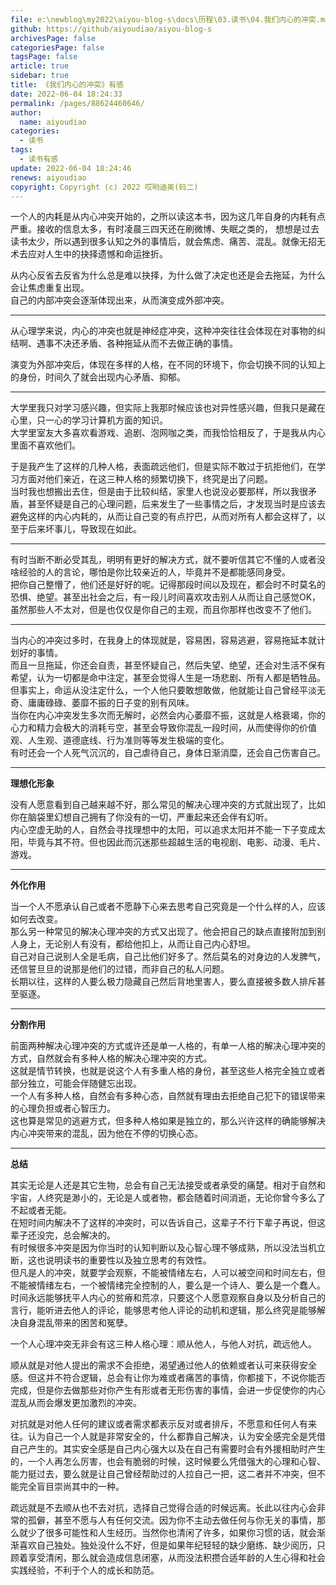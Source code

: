 ```yaml
---
file: e:\newblog\my2022\aiyou-blog-s\docs\历程\03.读书\04.我们内心的冲突.md
github: https://github/aiyoudiao/aiyou-blog-s
archivesPage: false
categoriesPage: false
tagsPage: false
article: true
sidebar: true
title: 《我们内心的冲突》有感
date: 2022-06-04 18:24:33
permalink: /pages/88624460646/
author: 
  name: aiyoudiao
categories: 
  - 读书
tags: 
  - 读书有感
update: 2022-06-04 18:24:46
renews: aiyoudiao
copyright: Copyright (c) 2022 哎哟迪奥(码二)
---
```


一个人的内耗是从内心冲突开始的，之所以读这本书，因为这几年自身的内耗有点严重。接收的信息太多，有时凌晨三四天还在刷微博、失眠之类的， 想想是过去读书太少，所以遇到很多认知之外的事情后，就会焦虑、痛苦、混乱。就像无招无术去应对人生中的抉择遗憾和命运挫折。

<!-- more -->

从内心反省去反省为什么总是难以抉择，为什么做了决定也还是会去拖延，为什么会让焦虑重复出现。  
自己的内部冲突会逐渐体现出来，从而演变成外部冲突。  

---

从心理学来说，内心的冲突也就是神经症冲突，这种冲突往往会体现在对事物的纠结啊、遇事不决还矛盾、各种拖延从而不去做正确的事情。  

演变为外部冲突后，体现在多样的人格，在不同的环境下，你会切换不同的认知上的身份，时间久了就会出现内心矛盾、抑郁。

---

大学里我只对学习感兴趣，但实际上我那时候应该也对异性感兴趣，但我只是藏在心里，只一心的学习计算机方面的知识。  
大学里室友大多喜欢看游戏、追剧、泡网咖之类，而我恰恰相反了，于是我从内心里面不喜欢他们。  

于是我产生了这样的几种人格，表面疏远他们，但是实际不敢过于抗拒他们，在学习方面对他们亲近，在这三种人格的频繁切换下，终究是出了问题。  
当时我也想搬出去住，但是由于比较纠结，家里人也说没必要那样，所以我很矛盾，甚至怀疑是自己的心理问题，后来发生了一些事情之后，才发现当时是应该去避免这样的内心内耗的，从而让自己变的有点拧巴，从而对所有人都会这样了，以至于后来坏事儿，导致现在如此。  

---

有时当断不断必受其乱，明明有更好的解决方式，就不要听信其它不懂的人或者没啥经验的人的言论，哪怕是你比较亲近的人，毕竟并不是都能感同身受。  
把你自己整懵了，他们还是好好的呢。记得那段时间以及现在，都会时不时莫名的恐惧、绝望。甚至出社会之后，有一段儿时间喜欢攻击别人从而让自己感觉OK，虽然那些人不太对，但是也仅仅是你自己的主观，而且你那样也改变不了他们。  

---

当内心的冲突过多时，在我身上的体现就是，容易困，容易逃避，容易拖延本就计划好的事情。  
而且一旦拖延，你还会自责，甚至怀疑自己，然后失望、绝望，还会对生活不保有希望，认为一切都是命中注定，甚至会觉得人生是一场悲剧、所有人都是牺牲品。  
但事实上，命运从没注定什么，一个人他只要敢想敢做，他就能让自己曾经平淡无奇、庸庸碌碌、萎靡不振的日子变的别有风味。  
当你在内心冲突发生多次而无解时，必然会内心萎靡不振，这就是人格衰竭，你的心力和精力会极大的消耗亏空，甚至会导致你混乱一段时间，从而使得你的价值观、人生观、道德底线、行为准则等等发生极端的变化。  
有时还会一个人死气沉沉的，自己虐待自己，身体日渐消糜，还会自己伤害自己。  

---

**理想化形象**

没有人愿意看到自己越来越不好，那么常见的解决心理冲突的方式就出现了，比如 你在脑袋里幻想自己拥有了你没有的一切，严重起来还会伴有幻听。  
内心空虚无助的人，自然会寻找理想中的太阳，可以追求太阳并不能一下子变成太阳，毕竟与其不符。但也因此而沉迷那些超越生活的电视剧、电影、动漫、毛片、游戏。  

---

**外化作用**

当一个人不愿承认自己或者不愿静下心来去思考自己究竟是一个什么样的人，应该如何去改变。  
那么另一种常见的解决心理冲突的方式又出现了。他会把自己的缺点直接附加到别人身上，无论别人有没有，都给他扣上，从而让自己内心舒坦。  
自己对自己说别人全是毛病，自己比他们好多了。然后莫名的对身边的人发脾气，还信誓旦旦的说那是他们的过错，而非自己的私人问题。  
长期以往，这样的人要么极力隐藏自己然后背地里害人，要么直接被多数人排斥甚至驱逐。  

---

**分割作用**

前面两种解决心理冲突的方式或许还是单一人格的，有单一人格的解决心理冲突的方式，自然就会有多种人格的解决心理冲突的方式。  
这就是情节转换，也就是说这个人有多重人格的身份，甚至这些人格完全独立或者部分独立，可能会伴随健忘出现。  
一个人有多种人格，自然会有多种心态，自然就有理由去拒绝自己犯下的错误带来的心理负担或者心智压力。  
这也算是常见的逃避方式，但多种人格如果是独立的，那么兴许这样的确能够解决内心冲突带来的混乱，因为他在不停的切换心态。  

---

**总结**

其实无论是人还是其它生物，总会有自己无法接受或者承受的痛楚。相对于自然和宇宙，人终究是渺小的，无论是人或者物，都会随着时间消逝，无论你曾今多么了不起或者无能。  
在短时间内解决不了这样的冲突时，可以告诉自己，这辈子不行下辈子再说，但这辈子还没完，总会解决的。  
有时候很多冲突是因为你当时的认知判断以及心智心理不够成熟，所以没法当机立断，这也说明读书的重要性以及独立思考的有效性。  
但凡是人的冲突，就要学会观察，不能被情绪左右，人可以被空间和时间左右，但不能被情绪左右，一个被情绪完全控制的人，要么是一个诗人、要么是一个蠢人。  
时间永远能够抚平人内心的贫瘠和荒凉，只要这个人愿意观察自身以及分析自己的言行，能听进去他人的评论，能够思考他人评论的动机和逻辑，那么终究是能够解决自身混乱带来的困苦和冤孽。  

一个人心理冲突无非会有这三种人格心理：顺从他人，与他人对抗，疏远他人。  

顺从就是对他人提出的需求不会拒绝，渴望通过他人的依赖或者认可来获得安全感。但这并不符合逻辑，总会有让你为难或者痛苦的事情，你都接下，不说你能否完成，但是你去做那些对你产生有形或者无形伤害的事情，会进一步促使你的内心混乱从而会爆发更加激烈的冲突。  

对抗就是对他人任何的建议或者需求都表示反对或者排斥，不愿意和任何人有来往。认为自己一个人就是非常安全的，什么都靠自己解决，认为安全感完全是凭借自己产生的。其实安全感是自己内心强大以及在自己有需要时会有外援相助时产生的，一个人再怎么厉害，也会有脆弱的时候，这时候要么凭借强大的心理和心智、能力挺过去，要么就是让自己曾经帮助过的人拉自己一把，这二者并不冲突，但不能完全盲目崇尚其中的一种。  

疏远就是不去顺从也不去对抗，选择自己觉得合适的时候远离。长此以往内心会非常的孤僻，甚至不愿与人有任何交流。因为你不主动去做任何与你无关的事情，那么就少了很多可能性和人生经历。当然你也清闲了许多，如果你习惯的话，就会渐渐喜欢自己独处。独处没什么不好，但是如果年纪轻轻的缺少磨练、缺少阅历，只顾着享受清闲，那么就会造成信息闭塞，从而没法积攒合适年龄的人生心得和社会实践经验，不利于个人的成长和防范。

